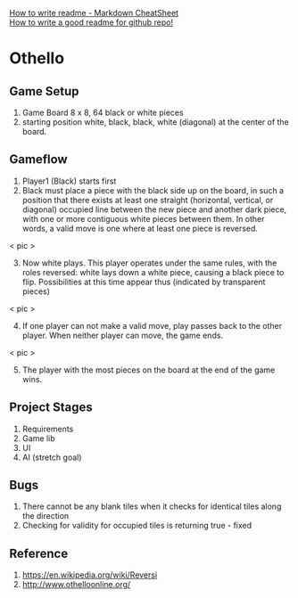 [How to write readme - Markdown CheatSheet](https://github.com/adam-p/markdown-here/wiki/Markdown-Cheatsheet)  
[How to write a good readme for github repo!](https://gist.github.com/PurpleBooth/109311bb0361f32d87a2)

# Othello

## Game Setup

1. Game Board 8 x 8, 64 black or white pieces
2. starting position white, black, black, white (diagonal) at the center of the board.

## Gameflow

1. Player1 (Black) starts first
2. Black must place a piece with the black side up on the board, in such a position that there exists at least one straight (horizontal, vertical, or diagonal) occupied line between the new piece and another dark piece, with one or more contiguous white pieces between them.
In other words, a valid move is one where at least one piece is reversed.

< pic >

3. Now white plays. This player operates under the same rules, with the roles reversed: white lays down a white piece, causing a black piece to flip. Possibilities at this time appear thus (indicated by transparent pieces)

< pic >

4. If one player can not make a valid move, play passes back to the other player. When neither player can move, the game ends.

< pic >

5. The player with the most pieces on the board at the end of the game wins.

## Project Stages

1. Requirements
2. Game lib
3. UI
4. AI (stretch goal)

## Bugs

1. There cannot be any blank tiles when it checks for identical tiles along the direction
2. Checking for validity for occupied tiles is returning true - fixed


## Reference
1. https://en.wikipedia.org/wiki/Reversi
2. http://www.othelloonline.org/
